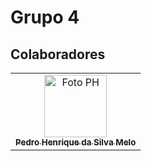 # Grupo 4

## Colaboradores

<!-- 
Arquiteto: rosa #FF00FF
PO: azul #
SM: marrom #
Devops: verde-escuro #
Desenvolvedor: amarelo #
-->

<table>
  
  <tr>
    <td align="center">
      <a href="#">
        <img src="https://avatars.githubusercontent.com/u/88786258?v=4" width="100px;" alt="Foto PH"/><br>
        <sub>
          <b>Pedro Henrique da Silva Melo</b>
        </sub>
      </a>
    </td>
   </tr>
  <tr>
    
</table>

<br/> 
